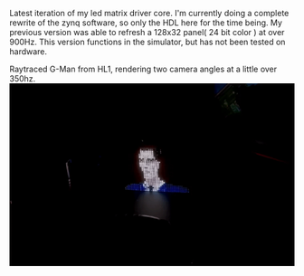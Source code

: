   Latest iteration of my led matrix driver core. I'm currently doing a complete rewrite of the zynq software, so only the HDL here for the time being. My previous version was able to refresh a 128x32 panel( 24 bit color ) at over 900Hz. This version functions in the simulator, but has not been tested on hardware.
  
  
  Raytraced G-Man from HL1, rendering two camera angles at a little over 350hz.
  ![til](https://github.com/TylerBoland/Zynq-LED-Matrix-Driver/blob/main/images/gman_render.gif) 
